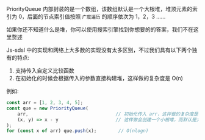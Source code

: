 PriorityQueue 内部封装的是一个数组，该数组默认是一个大根堆，堆顶元素的索引为 0，后面的节点索引值按照 `广度遍历` 的顺序依次为 1，2，3 ......

如果你还不知道什么是堆，你可以使用搜索引擎找到你想要的的答案，我们不在这里赘述

Js-sdsl 中的实现和网络上大多数的实现没有太多区别，不过我们具有以下两个独有的特点:

1. 支持传入自定义比较函数
2. 在初始化的时候会根据传入的参数直接构建堆，这样做的复杂度是 O(n)

例如:

```typescript
const arr = [1, 2, 3, 4, 5];
const que = new PriorityQueue(
    arr,                                // 初始化传入 arr，这样做的复杂度是 O(n)
    (x, y) => x - y                     // 这样做会创建一个小根堆，而默认是大根堆
);
for (const x of arr) que.push(x);        // O(nlogn)
```
